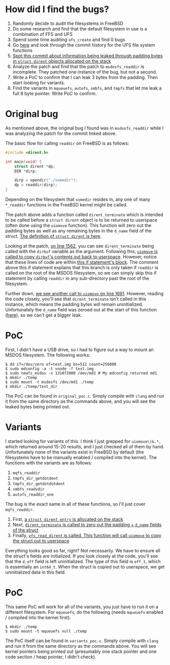 # How did I find the bugs?

1. Randomly decide to audit the filesystems in FreeBSD
2. Do some research and find that the default filesystem in use is a combination of FFS and UFS
3. Spend some time auditing `ufs_create` and find 0 bugs
4. Go [here](https://github.com/freebsd/freebsd/commits/master/sys/ufs/ufs/ufs_vnops.c) and look through the commit history for the UFS file system functions
5. [Spot this commit about information being leaked through padding bytes in `struct dirent` objects allocated on the stack](https://github.com/freebsd/freebsd/commit/d08f717585ab19a81dfc5bd8aed1ac4edcb2b157#diff-5b073ff4500a0d79e01d6cc47a7821ce3ee02319a7e40d506900c8b54e52795a)
6. Analyze the patch and find that the patch to `msdosfs_readdir` is incomplete. They patched one instance of the bug, but not a second.
7. Write a PoC to confirm that I can leak 3 bytes from the padding. Then start looking for variants.
8. Find the variants in `mqueuefs`, `autofs`, `smbfs`, and `tmpfs` that let me leak a full 8 byte pointer. Write PoC to confirm.

# Original bug

As mentioned above, the original bug I found was in `msdosfs_readdir` while I was analyzing the patch for the commit linked above.

The basic flow for calling `readdir` on FreeBSD is as follows:

```c
#include <dirent.h>

int main(void) {
    struct dirent *dp;
    DIR *dirp;

    dirp = opendir("./somedir");
    dp = readdir(dirp);
}
```

Depending on the filesystem that `somedir` resides in, any one of many `*_readdir` functions in the FreeBSD kernel might be called.

The patch above adds a function called `dirent_terminate` which is intended to be called before a `struct dirent` object is to be returned to userspace (often done using the `uiomove` function). This function will zero out the padding bytes as well as any remaining bytes in the `d_name` field of the struct. [The definition of `struct dirent` is here](https://github.com/freebsd/freebsd/blob/b76de27e061f889036bec57de86bb0f0f404e269/sys/sys/dirent.h#L66).

Looking at the patch, [on line 1562](https://github.com/freebsd/freebsd/blob/b76de27e061f889036bec57de86bb0f0f404e269/sys/fs/msdosfs/msdosfs_vnops.c#L1562), you can see `dirent_terminate` being called with the `dirbuf` variable as the argument. Following this, [`uiomove` is called to copy `dirbuf`'s contents out back to userspace](https://github.com/freebsd/freebsd/blob/b76de27e061f889036bec57de86bb0f0f404e269/sys/fs/msdosfs/msdosfs_vnops.c#L1565). However, notice that these lines of code are within [this if statement's block](https://github.com/freebsd/freebsd/blob/b76de27e061f889036bec57de86bb0f0f404e269/sys/fs/msdosfs/msdosfs_vnops.c#L1534). The comment above this if statement explains that this branch is only taken if `readdir` is called on the root of the MSDOS filesystem, so we can simply skip this if statement by calling `readdir` in any sub-directory past the root of the filesystem.

Further down, [we see another call to `uiomove` on line 1691](https://github.com/freebsd/freebsd/blob/b76de27e061f889036bec57de86bb0f0f404e269/sys/fs/msdosfs/msdosfs_vnops.c#L1691). However, reading the code closely, you'll see that `dirent_terminate` isn't called in this instance, which means the padding bytes will remain uninitialized. Unfortunately the `d_name` field was zeroed out at the start of this function ([here](https://github.com/freebsd/freebsd/blob/b76de27e061f889036bec57de86bb0f0f404e269/sys/fs/msdosfs/msdosfs_vnops.c#L1505)), so we can't get a bigger leak.

# PoC

First, I didn't have a USB drive, so I had to figure out a way to mount an MSDOS filesystem. The following works:

```
$ dd if=/dev/zero of=test.img bs=512 count=256000
$ sudo mdconfig -a -t vnode -f test.img
$ sudo newfs_msdos -s 131072000 /dev/md1 # My mdconfig returned md1
$ mkdir ./temp
$ sudo mount -t msdosfs /dev/md1 ./temp
$ mkdir ./temp/test_dir
```

The PoC can be found in `original_poc.c`. Simply compile with `clang` and run it from the same directory as the commands above, and you will see the leaked bytes being printed out.

# Variants

I started looking for variants of this. I think I just grepped for `uiomove\(&.*,` which returned around 15-20 results, and I just checked all of them by hand. Unfortunately none of the variants exist in FreeBSD by default (the filesystems have to be manually enabled / compiled into the kernel). The functions with the variants are as follows:

1. `mqfs_readdir`
2. `tmpfs_dir_getdotdent`
3. `tmpfs_dir_getdotdotdent`
4. `smbfs_readvdir`
5. `autofs_readdir_one`

The bug is the exact same in all of these functions, so I'll just cover `mqfs_readdir`.

1. First, [a `struct dirent entry` is allocated on the stack](https://github.com/freebsd/freebsd/blob/b76de27e061f889036bec57de86bb0f0f404e269/sys/kern/uipc_mqueue.c#L1386)
2. Next, [`dirent_terminate` is called to zero out the padding + `d_name` fields of the struct](https://github.com/freebsd/freebsd/blob/b76de27e061f889036bec57de86bb0f0f404e269/sys/kern/uipc_mqueue.c#L1448)
3. Finally, [`vfs_read_dirent` is called. This function will call `uiomove` to copy the struct out to userspace](https://github.com/freebsd/freebsd/blob/b76de27e061f889036bec57de86bb0f0f404e269/sys/kern/uipc_mqueue.c#L1452)

Everything looks good so far, right? Not necessarily. We have to ensure all the struct's fields are initialized. If you look closely at the code, you'll see that the `d_off` field is left uninitialized. The type of this field is `off_t`, which is essentially an `int64_t`. When the struct is copied out to userspace, we get uninitialized data in this field.

# PoC

This same PoC will work for all of the variants, you just have to run it on a different filesystem. For `mqueuefs`, do the following (needs `mqueuefs` enabled / compiled into the kernel first):

```
$ mkdir ./temp
$ sudo mount -t mqueuefs null ./temp
```

The PoC itself can be found in `variants_poc.c`. Simply compile with `clang` and run it from the same directory as the commands above. You will see kernel pointers being printed out (presumably one stack pointer and one code section / heap pointer, I didn't check).
